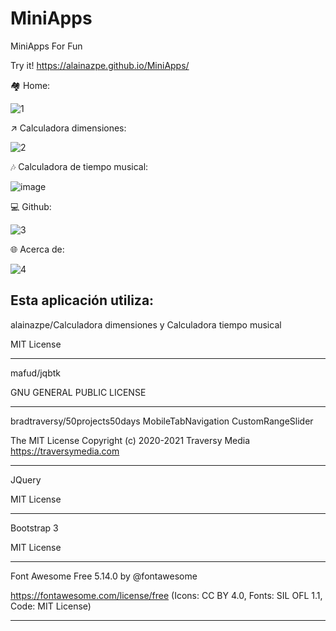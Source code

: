 # MiniApps
MiniApps For Fun

Try it! https://alainazpe.github.io/MiniApps/

🏘️ Home:

![1](https://github.com/alainazpe/MiniApps/assets/34461201/bdb5d1f3-c17f-4f25-a945-12171a50b07f)

↗️ Calculadora dimensiones:

![2](https://github.com/alainazpe/MiniApps/assets/34461201/d89e5ac2-aa05-47a2-97bf-187c5298677e)

🎶 Calculadora de tiempo musical:

![image](https://github.com/alainazpe/MiniApps/assets/34461201/e4ca8d12-f96e-4ea7-96d9-1a5da2c69971)

💻 Github:

![3](https://github.com/alainazpe/MiniApps/assets/34461201/48e6d8c1-1ac3-4bd1-955c-3c632d8c6212)

🌐 Acerca de:

![4](https://github.com/alainazpe/MiniApps/assets/34461201/37ef7b1a-231f-47e6-9c62-229fca9894eb)


Esta aplicación utiliza:
--------------

alainazpe/Calculadora dimensiones y Calculadora tiempo musical 

MIT License

---------------

mafud/jqbtk
 
GNU GENERAL PUBLIC LICENSE

---------------

bradtraversy/50projects50days
MobileTabNavigation
CustomRangeSlider

The MIT License
Copyright (c) 2020-2021 Traversy Media https://traversymedia.com

----------------

JQuery
 
MIT License
 
---------------

Bootstrap 3
 
MIT License
 
---------------

Font Awesome Free 5.14.0
by @fontawesome 

https://fontawesome.com/license/free (Icons: CC BY 4.0, Fonts: SIL OFL 1.1, Code: MIT License)

---------------
